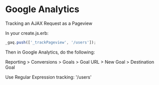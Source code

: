Google Analytics
==============================

Tracking an AJAX Request as a Pageview

In your create.js.erb:
```javascript
_gaq.push(['_trackPageview', '/users']);
```

Then in Google Analytics, do the following:

Reporting > Conversions > Goals > Goal URL > New Goal > Destination Goal

Use Regular Expression tracking: '/users'
